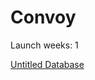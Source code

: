 # Convoy

Launch weeks: 1

[Untitled Database](Convoy%20a27fbbcf5d2a405591a351938b4a1bb2/Untitled%20Database%20304b71c6bb77494bb787da161a7ae530.csv)